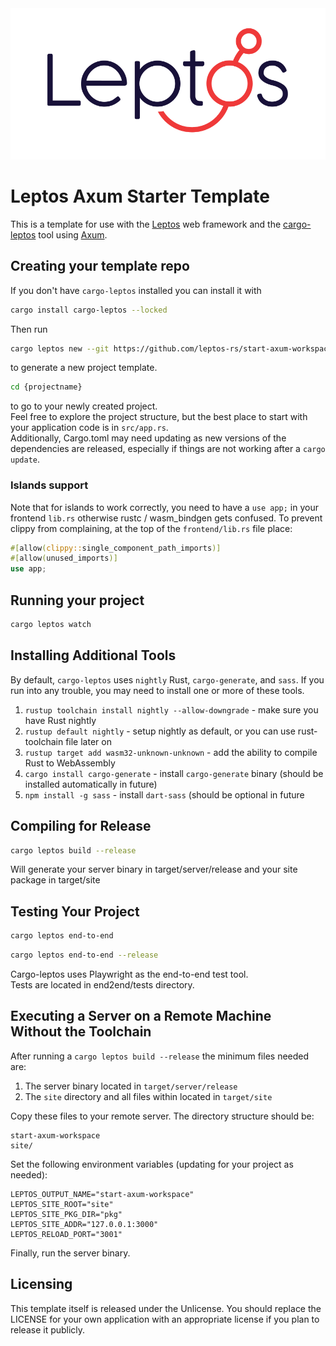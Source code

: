 <picture>
    <source srcset="https://raw.githubusercontent.com/leptos-rs/leptos/main/docs/logos/Leptos_logo_Solid_White.svg" media="(prefers-color-scheme: dark)">
    <img src="https://raw.githubusercontent.com/leptos-rs/leptos/main/docs/logos/Leptos_logo_RGB.svg" alt="Leptos Logo">
</picture>

# Leptos Axum Starter Template

This is a template for use with the [Leptos](https://github.com/leptos-rs/leptos) web framework and the [cargo-leptos](https://github.com/akesson/cargo-leptos) tool using [Axum](https://github.com/tokio-rs/axum).

## Creating your template repo

If you don't have `cargo-leptos` installed you can install it with

```bash
cargo install cargo-leptos --locked
```

Then run
```bash
cargo leptos new --git https://github.com/leptos-rs/start-axum-workspace-0.7/
```

to generate a new project template.

```bash
cd {projectname}
```

to go to your newly created project.  
Feel free to explore the project structure, but the best place to start with your application code is in `src/app.rs`.  
Additionally, Cargo.toml may need updating as new versions of the dependencies are released, especially if things are not working after a `cargo update`.

### Islands support

Note that for islands to work correctly, you need to have a `use app;` in your frontend `lib.rs` otherwise rustc / wasm_bindgen gets confused.
To prevent clippy from complaining, at the top of the `frontend/lib.rs` file place:
```rust
#[allow(clippy::single_component_path_imports)]
#[allow(unused_imports)]
use app;
```

## Running your project

```bash
cargo leptos watch
```

## Installing Additional Tools

By default, `cargo-leptos` uses `nightly` Rust, `cargo-generate`, and `sass`. If you run into any trouble, you may need to install one or more of these tools.

1. `rustup toolchain install nightly --allow-downgrade` - make sure you have Rust nightly
2. `rustup default nightly` - setup nightly as default, or you can use rust-toolchain file later on
3. `rustup target add wasm32-unknown-unknown` - add the ability to compile Rust to WebAssembly
4. `cargo install cargo-generate` - install `cargo-generate` binary (should be installed automatically in future)
5. `npm install -g sass` - install `dart-sass` (should be optional in future

## Compiling for Release
```bash
cargo leptos build --release
```

Will generate your server binary in target/server/release and your site package in target/site

## Testing Your Project
```bash
cargo leptos end-to-end
```

```bash
cargo leptos end-to-end --release
```

Cargo-leptos uses Playwright as the end-to-end test tool.  
Tests are located in end2end/tests directory.

## Executing a Server on a Remote Machine Without the Toolchain
After running a `cargo leptos build --release` the minimum files needed are:

1. The server binary located in `target/server/release`
2. The `site` directory and all files within located in `target/site`

Copy these files to your remote server. The directory structure should be:
```text
start-axum-workspace
site/
```
Set the following environment variables (updating for your project as needed):
```text
LEPTOS_OUTPUT_NAME="start-axum-workspace"
LEPTOS_SITE_ROOT="site"
LEPTOS_SITE_PKG_DIR="pkg"
LEPTOS_SITE_ADDR="127.0.0.1:3000"
LEPTOS_RELOAD_PORT="3001"
```
Finally, run the server binary.

## Licensing

This template itself is released under the Unlicense. You should replace the LICENSE for your own application with an appropriate license if you plan to release it publicly.
